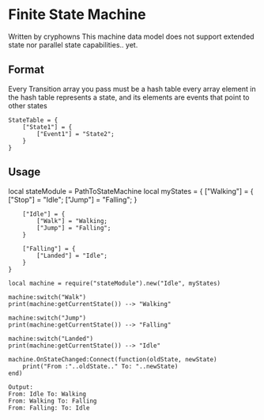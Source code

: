 # Finite State Machine
Written by cryphowns
This machine data model does not support extended state nor parallel state capabilities.. yet.

## Format
Every Transition array you pass must be a hash table
    every array element in the hash table represents a state, and its elements are events that point to other states

    StateTable = {
        ["State1"] = {
            ["Event1"] = "State2";
        }
    }


## Usage

 local stateModule = PathToStateMachine
	local myStates = {
		["Walking"] = { 
			["Stop"] = "Idle";
			["Jump"] = "Falling";
		}
		
		["Idle"] = {
			["Walk"] = "Walking;
			["Jump"] = "Falling";
		}
		
		["Falling"] = {
			["Landed"] = "Idle";
		}
	}
	
	local machine = require("stateModule").new("Idle", myStates)
	
	machine:switch("Walk")
	print(machine:getCurrentState()) --> "Walking"
	
	machine:switch("Jump")
	print(machine:getCurrentState()) --> "Falling"
	
	machine:switch("Landed")
	print(machine:getCurrentState()) --> "Idle"
	
	machine.OnStateChanged:Connect(function(oldState, newState)
		print("From :"..oldState.." To: "..newState)
	end)

    Output:
    From: Idle To: Walking
    From: Walking To: Falling
    From: Falling: To: Idle